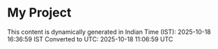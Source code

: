 # My Project

This content is dynamically generated in Indian Time (IST): 2025-10-18 16:36:59 IST
Converted to UTC: 2025-10-18 11:06:59 UTC

